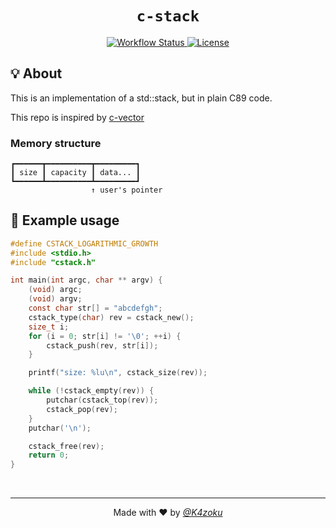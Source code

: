 <h1 align="center"><code>c-stack</code></h1>
<p align="center">
    <a href="https://github.com/K4zoku/c-stack/actions/workflows/make.yml">
        <img alt="Workflow Status" src="https://img.shields.io/github/workflow/status/K4zoku/c-stack/Make?style=for-the-badge">
    </a>
    <a href="LICENSE">
        <img alt="License" src="https://img.shields.io/github/license/K4zoku/c-stack?style=for-the-badge">
    </a>
</p>

## 💡 About

This is an implementation of a std::stack, but in plain C89 code.

This repo is inspired by [c-vector](https://github.com/eteran/c-vector)

### Memory structure

```
┏━━━━━━┳━━━━━━━━━━┳━━━━━━━━━┓
┃ size ┃ capacity ┃ data... ┃
┗━━━━━━┻━━━━━━━━━━┻━━━━━━━━━┛
                  ↑ user's pointer
```

## 📜 Example usage

```c
#define CSTACK_LOGARITHMIC_GROWTH
#include <stdio.h>
#include "cstack.h"

int main(int argc, char ** argv) {
    (void) argc;
    (void) argv;
    const char str[] = "abcdefgh";
    cstack_type(char) rev = cstack_new();
    size_t i;
    for (i = 0; str[i] != '\0'; ++i) {
        cstack_push(rev, str[i]);
    }

    printf("size: %lu\n", cstack_size(rev));

    while (!cstack_empty(rev)) {
        putchar(cstack_top(rev));
        cstack_pop(rev);
    }
    putchar('\n');

    cstack_free(rev);
    return 0;
}
```

<br>

---

<p align="center">Made with ❤️ by <a href="https://github.com/K4zoku"><i>@K4zoku</i></a></p>

